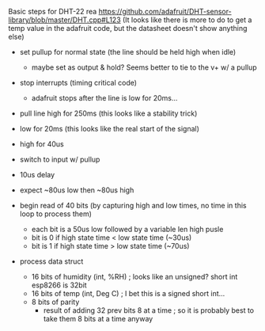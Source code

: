 Basic steps for DHT-22 rea
https://github.com/adafruit/DHT-sensor-library/blob/master/DHT.cpp#L123
(It looks like there is more to do to get a temp value in the adafruit code, but the datasheet doesn't show anything else)

* set pullup for normal state (the line should be held high when idle)
  * maybe set as output & hold? Seems better to tie to the v+ w/ a pullup
  
* stop interrupts (timing critical code)
  * adafruit stops after the line is low for 20ms...
  
* pull line high for 250ms (this looks like a stability trick)
* low for 20ms (this looks like the real start of the signal)

* high for 40us

* switch to input w/ pullup
* 10us delay

* expect ~80us low then ~80us high

* begin read of 40 bits (by capturing high and low times, no time in this loop to process them)
  * each bit is a 50us low followed by a variable len high pusle
  * bit is 0 if high state time < low state time (~30us)
  * bit is 1 if high state time > low state time (~70us)

* process data struct
  * 16 bits of humidity (int, %RH)  ; looks like an unsigned? short int esp8266 is 32bit
  * 16 bits of temp (int, Deg C)  ; I bet this is a signed short int...
  * 8 bits of parity
    * result of adding 32 prev bits 8 at a time  ; so it is probably best to take them 8 bits at a time anyway
